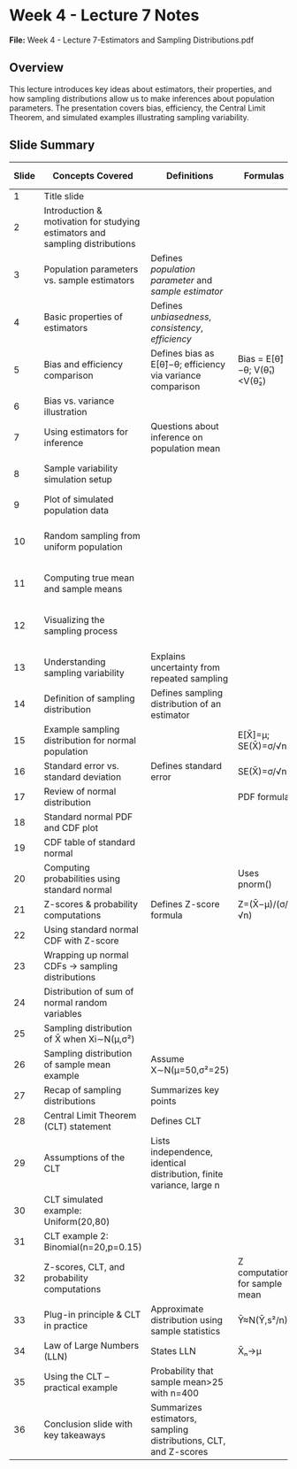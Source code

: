 # Week 4 - Lecture 7 Notes

**File:** Week 4 - Lecture 7-Estimators and Sampling Distributions.pdf

## Overview
This lecture introduces key ideas about estimators, their properties, and how sampling distributions allow us to make inferences about population parameters. The presentation covers bias, efficiency, the Central Limit Theorem, and simulated examples illustrating sampling variability.

## Slide Summary
| Slide | Concepts Covered | Definitions | Formulas | Procedures or Examples |
|------|-----------------|-------------|----------|-----------------------|
|1|Title slide| | | |
|2|Introduction & motivation for studying estimators and sampling distributions| | | |
|3|Population parameters vs. sample estimators|Defines *population parameter* and *sample estimator*| | |
|4|Basic properties of estimators|Defines *unbiasedness*, *consistency*, *efficiency*| | |
|5|Bias and efficiency comparison|Defines bias as E[θ̂]−θ; efficiency via variance comparison|Bias = E[θ̂]−θ; V(θ̂₁)<V(θ̂₂)| |
|6|Bias vs. variance illustration| | |Graphical example|
|7|Using estimators for inference|Questions about inference on population mean| | |
|8|Sample variability simulation setup| | |R code to simulate Uniform(0,100)|
|9|Plot of simulated population data| | |Histogram|
|10|Random sampling from uniform population| | |R code generating three samples and means|
|11|Computing true mean and sample means| | |Shows calculated means|
|12|Visualizing the sampling process| | |Plots comparing samples to population|
|13|Understanding sampling variability|Explains uncertainty from repeated sampling| | |
|14|Definition of sampling distribution|Defines sampling distribution of an estimator| | |
|15|Example sampling distribution for normal population| |E[X̄]=µ; SE(X̄)=σ/√n| |
|16|Standard error vs. standard deviation|Defines standard error|SE(X̄)=σ/√n| |
|17|Review of normal distribution| |PDF formula|Empirical rule description|
|18|Standard normal PDF and CDF plot| | |Graph|
|19|CDF table of standard normal| | |Table of probabilities|
|20|Computing probabilities using standard normal| |Uses pnorm()|R example calculations|
|21|Z-scores & probability computations|Defines Z-score formula|Z=(X̄−µ)/(σ/√n)|Example calculation|
|22|Using standard normal CDF with Z-score| | | |
|23|Wrapping up normal CDFs → sampling distributions| | | |
|24|Distribution of sum of normal random variables| | | |
|25|Sampling distribution of X̄ when Xi∼N(µ,σ²)| | | |
|26|Sampling distribution of sample mean example|Assume X∼N(µ=50,σ²=25)| | |
|27|Recap of sampling distributions|Summarizes key points| | |
|28|Central Limit Theorem (CLT) statement|Defines CLT| | |
|29|Assumptions of the CLT|Lists independence, identical distribution, finite variance, large n| | |
|30|CLT simulated example: Uniform(20,80)| | |Density plots for different n|
|31|CLT example 2: Binomial(n=20,p=0.15)| | |Density plots for different n|
|32|Z-scores, CLT, and probability computations| |Z computation for sample mean| |
|33|Plug-in principle & CLT in practice|Approximate distribution using sample statistics|Ȳ≈N(Ȳ,s²/n)| |
|34|Law of Large Numbers (LLN)|States LLN|X̄ₙ→µ| |
|35|Using the CLT – practical example|Probability that sample mean>25 with n=400| |R code using pnorm|
|36|Conclusion slide with key takeaways|Summarizes estimators, sampling distributions, CLT, and Z-scores| | |
